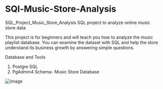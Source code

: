 # SQl-Music-Store-Analysis
SQL_Project_Music_Store_Analysis
SQL project to analyze online music store data

This project is for beginners and will teach you how to analyze the music playlist database. You can examine the dataset with SQL and help the store understand its business growth by answering simple questions.

Database and Tools

1. Postgre SQL
2. PgAdmin4
Schema- Music Store Database

![image](https://github.com/user-attachments/assets/e2ba8cd8-51bb-4dab-996d-c3ff6b3a311f)
